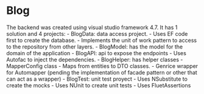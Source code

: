 # Blog

The backend was created using visual studio framework 4.7.
It has 1 solution and 4 projects:
	- BlogData: data access project. 
		- Uses EF code first to create the database.
		- Implements the unit of work pattern to access to the repository from other layers.
	- BlogModel: has the model for the domain of the application
	- BlogAPI: api to expose the endpoints
		- Uses Autofac to inject the dependencies.
	- BlogHelper: has helper classes
		- MapperConfig class
			- Maps from entities to DTO classes.
			- Genrice wrapper for Automapper (pending the implementation of facade pattern or other that can act as a wrapper)
	- BlogTest: unit test proyect
		- Uses NSubstitute to create the mocks
		- Uses NUnit to create unit tests
		- Uses FluetAssertions
	
	
